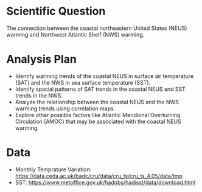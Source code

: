 # Scientific Question

The connection between the coastal northeastern United States (NEUS) warming and Northwest Atlantic Shelf (NWS) warming.

# Analysis Plan

- Identify warming trends of the coastal NEUS in surface air temperature (SAT) and the NWS in sea surface temperature (SST).
- Identify spacial patterns of SAT trends in the coastal NEUS and SST trends in the NWS.
- Analyze the relationship between the coastal NEUS and the NWS warming trends using correlation maps
- Explore other possible factors like Atlantic Meridional Overturning Circulation (AMOC) that may be associated with the coastal NEUS warming.

# Data

- Monthly Temprature Variation: https://data.ceda.ac.uk/badc/cru/data/cru_ts/cru_ts_4.05/data/tmp
- SST: https://www.metoffice.gov.uk/hadobs/hadisst/data/download.html
